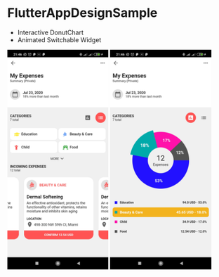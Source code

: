 # FlutterAppDesignSample

* Interactive DonutChart
* Animated Switchable Widget

<img src="screenshots/list.jpg" height="500">

<img src="screenshots/chart.jpg" height="500">